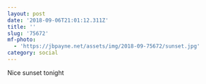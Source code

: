 ```yaml
---
layout: post
date: '2018-09-06T21:01:12.311Z'
title: ''
slug: '75672'
mf-photo:
  - 'https://jbpayne.net/assets/img/2018-09-75672/sunset.jpg'
category: social
---
```

Nice sunset tonight
